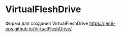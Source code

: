 # VirtualFleshDrive
Форма для создания VirtualFleshDrive
https://jen9-ops.github.io/VirtualFleshDrive/
